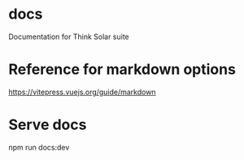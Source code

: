# docs

Documentation for Think Solar suite

# Reference for markdown options

https://vitepress.vuejs.org/guide/markdown

# Serve docs

npm run docs:dev
